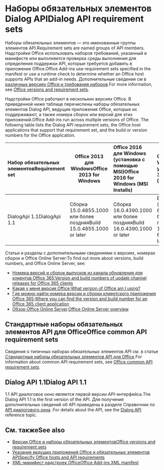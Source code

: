 # <a name="dialog-api-requirement-sets"></a><span data-ttu-id="a4904-101">Наборы обязательных элементов Dialog API</span><span class="sxs-lookup"><span data-stu-id="a4904-101">Dialog API requirement sets</span></span>

<span data-ttu-id="a4904-102">Наборы обязательных элементов — это именованные группы элементов API.</span><span class="sxs-lookup"><span data-stu-id="a4904-102">Requirement sets are named groups of API members.</span></span> <span data-ttu-id="a4904-103">Надстройки Office использовать наборов требований, указанный в манифесте или выполняется проверка среды выполнения для определения поддержки API, которые требуется добавить в приложение Office.</span><span class="sxs-lookup"><span data-stu-id="a4904-103">Office Add-ins use requirement sets specified in the manifest or use a runtime check to determine whether an Office host supports APIs that an add-in needs.</span></span> <span data-ttu-id="a4904-104">Дополнительные сведения см в [различных версиях Office и требования наборов](https://docs.microsoft.com/office/dev/add-ins/develop/office-versions-and-requirement-sets).</span><span class="sxs-lookup"><span data-stu-id="a4904-104">For more information, see [Office versions and requirement sets](https://docs.microsoft.com/office/dev/add-ins/develop/office-versions-and-requirement-sets).</span></span>

<span data-ttu-id="a4904-p102">Надстройки Office работают в нескольких версиях Office. В приведенной ниже таблице перечислены наборы обязательных элементов Dialog API, ведущие приложения Office, которые их поддерживают, а также номера сборок или версий для этих приложений.</span><span class="sxs-lookup"><span data-stu-id="a4904-p102">Office Add-ins run across multiple versions of Office. The following table lists the Dialog API requirement sets, the Office host applications that support that requirement set, and the build or version numbers for the Office application.</span></span>

|  <span data-ttu-id="a4904-107">Набор обязательных элементов</span><span class="sxs-lookup"><span data-stu-id="a4904-107">Requirement set</span></span>  | <span data-ttu-id="a4904-108">Office 2013 для Windows</span><span class="sxs-lookup"><span data-stu-id="a4904-108">Office 2013 for Windows</span></span> | <span data-ttu-id="a4904-109">Office 2016 для Windows (установка с помощью MSI)</span><span class="sxs-lookup"><span data-stu-id="a4904-109">Office 2016 for Windows (MSI Installs)</span></span>   | <span data-ttu-id="a4904-110">Office 365 для Windows (C2R установок)</span><span class="sxs-lookup"><span data-stu-id="a4904-110">Office 365 for Windows (C2R Installs)</span></span>   |  <span data-ttu-id="a4904-111">Office 365 для iPad</span><span class="sxs-lookup"><span data-stu-id="a4904-111">Office 365 for iPad</span></span>  |  <span data-ttu-id="a4904-112">Office 365 для Mac</span><span class="sxs-lookup"><span data-stu-id="a4904-112">Office 365 for Mac</span></span>  | <span data-ttu-id="a4904-113">Office Online</span><span class="sxs-lookup"><span data-stu-id="a4904-113">Office Online</span></span>  |  <span data-ttu-id="a4904-114">Office Online Server</span><span class="sxs-lookup"><span data-stu-id="a4904-114">Office Online Server</span></span>  |
|:-----|-----|:-----|:-----|:-----|:-----|:-----|:-----|
| <span data-ttu-id="a4904-115">DialogApi 1.1</span><span class="sxs-lookup"><span data-stu-id="a4904-115">DialogApi 1.1</span></span>  | <span data-ttu-id="a4904-116">Сборка 15.0.4855.1000 или более поздняя</span><span class="sxs-lookup"><span data-stu-id="a4904-116">Build 15.0.4855.1000 or later</span></span> | <span data-ttu-id="a4904-117">Сборка 16.0.4390.1000 или более поздняя</span><span class="sxs-lookup"><span data-stu-id="a4904-117">Build 16.0.4390.1000 or later</span></span> | <span data-ttu-id="a4904-118">Версия 1602 (сборка 6741.0000) или более поздняя</span><span class="sxs-lookup"><span data-stu-id="a4904-118">Version 1602 (Build 6741.0000) or later</span></span> | <span data-ttu-id="a4904-119">1.22 или более поздняя</span><span class="sxs-lookup"><span data-stu-id="a4904-119">1.22 or later</span></span> | <span data-ttu-id="a4904-120">15.20 или более поздняя</span><span class="sxs-lookup"><span data-stu-id="a4904-120">15.20 or later</span></span>| <span data-ttu-id="a4904-121">Январь 2017 г.</span><span class="sxs-lookup"><span data-stu-id="a4904-121">January 2017</span></span> | <span data-ttu-id="a4904-122">Версия 1608 (сборка 7601.6800) или более поздняя</span><span class="sxs-lookup"><span data-stu-id="a4904-122">Version 1608 (Build 7601.6800) or later</span></span>|

<span data-ttu-id="a4904-123">Статьи и разделы с дополнительными сведениями о версиях, номерах сборок и Office Online Server:</span><span class="sxs-lookup"><span data-stu-id="a4904-123">To find out more about versions, build numbers, and Office Online Server, see:</span></span>

- <span data-ttu-id="a4904-124">[Номера версий и сборок выпусков из канала обновления для клиентов Office 365](https://support.office.com/article/version-and-build-numbers-of-update-channel-releases-ae942449-1fca-4484-898b-a933ea23def7);</span><span class="sxs-lookup"><span data-stu-id="a4904-124">[Version and build numbers of update channel releases for Office 365 clients](https://support.office.com/article/version-and-build-numbers-of-update-channel-releases-ae942449-1fca-4484-898b-a933ea23def7)</span></span>
- <span data-ttu-id="a4904-125">[Какая у меня версия Office](https://support.office.com/article/What-version-of-Office-am-I-using-932788b8-a3ce-44bf-bb09-e334518b8b19);</span><span class="sxs-lookup"><span data-stu-id="a4904-125">[What version of Office am I using?](https://support.office.com/article/What-version-of-Office-am-I-using-932788b8-a3ce-44bf-bb09-e334518b8b19)</span></span>
- <span data-ttu-id="a4904-126">[Где можно найти номера версии и сборки клиентского приложения Office 365](https://support.office.com/article/version-and-build-numbers-of-update-channel-releases-ae942449-1fca-4484-898b-a933ea23def7);</span><span class="sxs-lookup"><span data-stu-id="a4904-126">[Where you can find the version and build number for an Office 365 client application](https://support.office.com/article/version-and-build-numbers-of-update-channel-releases-ae942449-1fca-4484-898b-a933ea23def7)</span></span>
- <span data-ttu-id="a4904-127">[Обзор Office Online Server](https://docs.microsoft.com/officeonlineserver/office-online-server-overview).</span><span class="sxs-lookup"><span data-stu-id="a4904-127">[Office Online Server overview](https://docs.microsoft.com/officeonlineserver/office-online-server-overview)</span></span>

## <a name="office-common-api-requirement-sets"></a><span data-ttu-id="a4904-128">Стандартные наборы обязательных элементов API для Office</span><span class="sxs-lookup"><span data-stu-id="a4904-128">Office common API requirement sets</span></span>

<span data-ttu-id="a4904-129">Сведения о типичных наборах обязательных элементов API см. в статье [Стандартные наборы обязательных элементов API для Office](office-add-in-requirement-sets.md).</span><span class="sxs-lookup"><span data-stu-id="a4904-129">For information about common API requirement sets, see [Office common API requirement sets](office-add-in-requirement-sets.md).</span></span>

## <a name="dialog-api-11"></a><span data-ttu-id="a4904-130">Dialog API 1.1</span><span class="sxs-lookup"><span data-stu-id="a4904-130">Dialog API 1.1</span></span> 

<span data-ttu-id="a4904-131">1.1 API диалоговое окно является первой версии API-интерфейса.</span><span class="sxs-lookup"><span data-stu-id="a4904-131">The Dialog API 1.1 is the first version of the API.</span></span> <span data-ttu-id="a4904-132">Для получения дополнительных сведений об API приведены в разделе Справочник по [API диалогового окна](/javascript/api/office/office.ui) .</span><span class="sxs-lookup"><span data-stu-id="a4904-132">For details about the API, see the [Dialog API ](/javascript/api/office/office.ui) reference topic.</span></span>

## <a name="see-also"></a><span data-ttu-id="a4904-133">См. также</span><span class="sxs-lookup"><span data-stu-id="a4904-133">See also</span></span>

- [<span data-ttu-id="a4904-134">Версии Office и наборы обязательных элементов</span><span class="sxs-lookup"><span data-stu-id="a4904-134">Office versions and requirement sets</span></span>](https://docs.microsoft.com/office/dev/add-ins/develop/office-versions-and-requirement-sets)
- [<span data-ttu-id="a4904-135">Указание ведущих приложений Office и обязательных элементов API</span><span class="sxs-lookup"><span data-stu-id="a4904-135">Specify Office hosts and API requirements</span></span>](https://docs.microsoft.com/office/dev/add-ins/develop/specify-office-hosts-and-api-requirements)
- [<span data-ttu-id="a4904-136">XML-манифест надстроек Office</span><span class="sxs-lookup"><span data-stu-id="a4904-136">Office Add-ins XML manifest</span></span>](https://docs.microsoft.com/office/dev/add-ins/develop/add-in-manifests)
